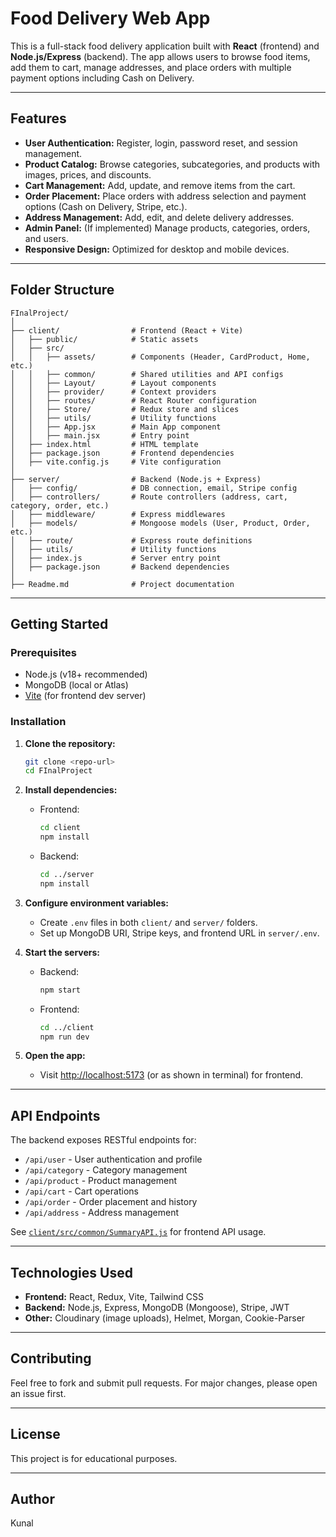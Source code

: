 # Food Delivery Web App

This is a full-stack food delivery application built with **React** (frontend) and **Node.js/Express** (backend). The app allows users to browse food items, add them to cart, manage addresses, and place orders with multiple payment options including Cash on Delivery.

---

## Features

- **User Authentication:** Register, login, password reset, and session management.
- **Product Catalog:** Browse categories, subcategories, and products with images, prices, and discounts.
- **Cart Management:** Add, update, and remove items from the cart.
- **Order Placement:** Place orders with address selection and payment options (Cash on Delivery, Stripe, etc.).
- **Address Management:** Add, edit, and delete delivery addresses.
- **Admin Panel:** (If implemented) Manage products, categories, orders, and users.
- **Responsive Design:** Optimized for desktop and mobile devices.

---

## Folder Structure

```
FInalProject/
│
├── client/                # Frontend (React + Vite)
│   ├── public/            # Static assets
│   ├── src/
│   │   ├── assets/        # Components (Header, CardProduct, Home, etc.)
│   │   ├── common/        # Shared utilities and API configs
│   │   ├── Layout/        # Layout components
│   │   ├── provider/      # Context providers
│   │   ├── routes/        # React Router configuration
│   │   ├── Store/         # Redux store and slices
│   │   ├── utils/         # Utility functions
│   │   ├── App.jsx        # Main App component
│   │   ├── main.jsx       # Entry point
│   ├── index.html         # HTML template
│   ├── package.json       # Frontend dependencies
│   ├── vite.config.js     # Vite configuration
│
├── server/                # Backend (Node.js + Express)
│   ├── config/            # DB connection, email, Stripe config
│   ├── controllers/       # Route controllers (address, cart, category, order, etc.)
│   ├── middleware/        # Express middlewares
│   ├── models/            # Mongoose models (User, Product, Order, etc.)
│   ├── route/             # Express route definitions
│   ├── utils/             # Utility functions
│   ├── index.js           # Server entry point
│   ├── package.json       # Backend dependencies
│
├── Readme.md              # Project documentation
```

---

## Getting Started

### Prerequisites

- Node.js (v18+ recommended)
- MongoDB (local or Atlas)
- [Vite](https://vitejs.dev/) (for frontend dev server)

### Installation

1. **Clone the repository:**
   ```sh
   git clone <repo-url>
   cd FInalProject
   ```

2. **Install dependencies:**
   - Frontend:
     ```sh
     cd client
     npm install
     ```
   - Backend:
     ```sh
     cd ../server
     npm install
     ```

3. **Configure environment variables:**
   - Create `.env` files in both `client/` and `server/` folders.
   - Set up MongoDB URI, Stripe keys, and frontend URL in `server/.env`.

4. **Start the servers:**
   - Backend:
     ```sh
     npm start
     ```
   - Frontend:
     ```sh
     cd ../client
     npm run dev
     ```

5. **Open the app:**
   - Visit [http://localhost:5173](http://localhost:5173) (or as shown in terminal) for frontend.

---

## API Endpoints

The backend exposes RESTful endpoints for:

- `/api/user` - User authentication and profile
- `/api/category` - Category management
- `/api/product` - Product management
- `/api/cart` - Cart operations
- `/api/order` - Order placement and history
- `/api/address` - Address management

See [`client/src/common/SummaryAPI.js`](client/src/common/SummaryAPI.js) for frontend API usage.

---

## Technologies Used

- **Frontend:** React, Redux, Vite, Tailwind CSS
- **Backend:** Node.js, Express, MongoDB (Mongoose), Stripe, JWT
- **Other:** Cloudinary (image uploads), Helmet, Morgan, Cookie-Parser

---

## Contributing

Feel free to fork and submit pull requests. For major changes, please open an issue first.

---

## License

This project is for educational purposes.

---

## Author

Kunal